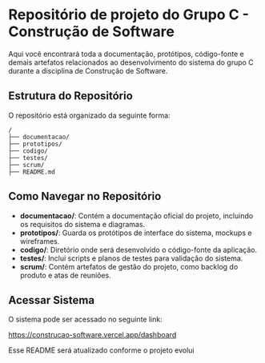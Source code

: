 # Repositório de projeto do Grupo C - Construção de Software

Aqui você encontrará toda a documentação, protótipos, código-fonte e demais artefatos relacionados ao desenvolvimento do sistema do grupo C durante a disciplina de Construção de Software.

## Estrutura do Repositório

O repositório está organizado da seguinte forma:

```
/
├── documentacao/   
├── prototipos/     
├── codigo/         
├── testes/         
├── scrum/          
├── README.md       
```

## Como Navegar no Repositório

- **documentacao/**: Contém a documentação oficial do projeto, incluindo os requisitos do sistema e diagramas.
- **prototipos/**: Guarda os protótipos de interface do sistema, mockups e wireframes.
- **codigo/**: Diretório onde será desenvolvido o código-fonte da aplicação.
- **testes/**: Inclui scripts e planos de testes para validação do sistema.
- **scrum/**: Contém artefatos de gestão do projeto, como backlog do produto e atas de reuniões.

## Acessar Sistema
O sistema pode ser acessado no seguinte link:

https://construcao-software.vercel.app/dashboard

Esse README será atualizado conforme o projeto evolui
